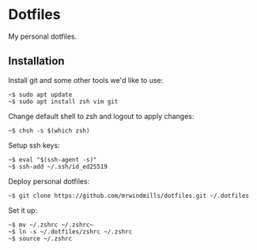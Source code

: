 # Dotfiles

My personal dotfiles.

## Installation

Install git and some other tools we'd like to use:

    ~$ sudo apt update
    ~$ sudo apt install zsh vim git

Change default shell to zsh and logout to apply changes:

    ~$ chsh -s $(which zsh)

Setup ssh keys:

    ~$ eval "$(ssh-agent -s)"
    ~$ ssh-add ~/.ssh/id_ed25519

Deploy personal dotfiles:

    ~$ git clone https://github.com/mrwindmills/dotfiles.git ~/.dotfiles

Set it up:

    ~$ mv ~/.zshrc ~/.zshrc~
    ~$ ln -s ~/.dotfiles/zshrc ~/.zshrc
    ~$ source ~/.zshrc
